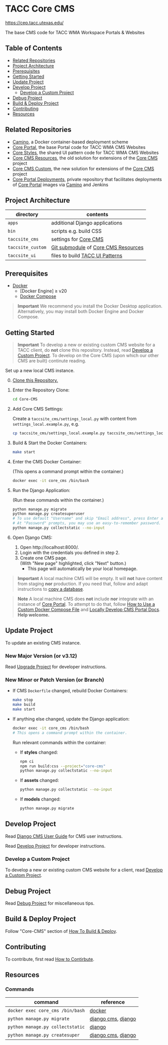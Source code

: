 # TACC Core CMS

https://cep.tacc.utexas.edu/

The base CMS code for TACC WMA Workspace Portals & Websites

## Table of Contents

- [Related Repositories](#related-repositories)
- [Project Architecture](#project-architecture)
- [Prerequisites](#prerequisites)
- [Getting Started](#getting-started)
- [Update Project](#update-project)
- [Develop Project](#develop-project)
  - [Develop a Custom Project](#develop-a-custom-project)
- [Debug Project](#debug-project)
- [Build & Deploy Project](#build--deploy-project)
- [Contributing](#contributing)
- [Resources](#resources)

## Related Repositories

- [Camino], a Docker container-based deployment scheme
- [Core Portal], the base Portal code for TACC WMA CMS Websites
- [Core Styles], the shared UI pattern code for TACC WMA CMS Websites
- [Core CMS Resources], the old solution for extensions of the [Core CMS] project
- [Core CMS Custom], the new solution for extensions of the [Core CMS] project
- [Core Portal Deployments], private repository that facilitates deployments of [Core Portal] images via [Camino] and Jenkins

## Project Architecture

| directory | contents |
| - | - |
| `apps` | additional Django applications |
| `bin` | scripts e.g. build CSS |
| `taccsite_cms` | settings for [Core CMS] |
| `taccsite_custom` | [Git submodule][Git Submodules] of [Core CMS Resources] |
| `taccsite_ui` | files to build [TACC UI Patterns] |

## Prerequisites

* [Docker]
  * [Docker Engine] ≥ v20
  * [Docker Compose]

> **Important**
> We recommend you install the Docker Desktop application. Alternatively, you may install both Docker Engine and Docker Compose.

## Getting Started

> **Important**
> To develop a new or existing custom CMS website for a TACC client, do **not** clone this repository. Instead, read [Develop a Custom Project]. To develop on the Core CMS (upon which our other CMS are built) continute reading.

Set up a new local CMS instance.

0. [Clone this Repository.](https://docs.github.com/en/repositories/creating-and-managing-repositories/cloning-a-repository)
1. Enter the Repository Clone:

    ```sh
    cd Core-CMS
    ```

2. Add Core CMS Settings:

    Create a `taccsite_cms/settings_local.py` with content from `settings_local.example.py`, e.g.

    ```sh
    cp taccsite_cms/settings_local.example.py taccsite_cms/settings_local.py
    ```

3. Build & Start the Docker Containers:

    ```sh
    make start
    ```

4. Enter the CMS Docker Container:

    (This opens a command prompt within the container.)

    ```sh
    docker exec -it core_cms /bin/bash
    ```

5. Run the Django Application:

    (Run these commands within the container.)

    ```sh
    python manage.py migrate
    python manage.py createsuperuser
    # To use default "Username" and skip "Email address", press Enter at both prompts.
    # At "Password" prompts, you may use an easy-to-remember password.
    python manage.py collectstatic --no-input

    ```

6. Open Django CMS:
    1. Open http://localhost:8000/.
    2. Login with the credentials you defined in step 2.
    3. Create one CMS page.\
        (With "New page" highlighted, click "Next" button.)
        - This page will automatically be your local homepage.

> **Important**
> A local machine CMS will be empty. It will **not** have content from staging **nor** production. If you need that, follow and adapt instructions to [copy a database](https://confluence.tacc.utexas.edu/x/W4DZDg).

> **Note**
> A local machine CMS does **not** include **nor** integrate with an instance of [Core Portal]. To attempt to do that, follow [How to Use a Custom Docker Compose File](https://github.com/TACC/Core-CMS/wiki/How-to-Use-a-Custom-Docker-Compose-File) and [Locally Develop CMS Portal Docs](https://github.com/TACC/Core-CMS/wiki/Locally-Develop-CMS---Portal---Docs). **Help welcome.**

## Update Project

To update an existing CMS instance.

### New Major Version (or v3.12)

Read [Upgrade Project] for developer instructions.

### New Minor or Patch Version (or Branch)

- If CMS `Dockerfile` changed, rebuild Docker Containers:

    ```sh
    make stop
    make build
    make start
    ```

- If anything else changed, update the Django application:

    ```sh
    docker exec -it core_cms /bin/bash
    # This opens a command prompt within the container.
    ```

  Run relevant commands within the container:

  - If **styles** changed:

      ```sh
      npm ci
      npm run build:css --project="core-cms"
      python manage.py collectstatic --no-input
      ```

  - If **assets** changed:

      ```sh
      python manage.py collectstatic --no-input
      ```

  - If **models** changed:

      ```sh
      python manage.py migrate
      ```

## Develop Project

Read [Django CMS User Guide] for CMS user instructions.

Read [Develop Project] for developer instructions.

### Develop a Custom Project

To develop a new or existing custom CMS website for a client, read [Develop a Custom Project].

## Debug Project

Read [Debug Project] for miscellaneous tips.

## Build & Deploy Project

Follow "Core-CMS" section of [How To Build & Deploy][Build & Deploy Project].

## Contributing

To contribute, first read [How to Contirbute][Contributing].

## Resources

### Commands

| command | reference |
| - | - |
| `docker exec core_cms /bin/bash` | [docker](https://docs.docker.com/engine/reference/commandline/exec/#run-docker-exec-on-a-running-container)
| `python manage.py migrate` | [django cms](https://docs.django-cms.org/en/release-3.8.x/how_to/install.html#database-tables), [django](https://docs.djangoproject.com/en/3.2/topics/migrations/)
| `python manage.py collectstatic` | [django](https://docs.djangoproject.com/en/3.2/howto/static-files/)
| `python manage.py createsuper` | [django cms](https://docs.django-cms.org/en/release-3.8.x/how_to/install.html#admin-user), [django](https://docs.djangoproject.com/en/3.2/ref/django-admin/#createsuperuser)

<!-- Link Aliases -->

[Camino]: https://github.com/TACC/Camino
[Core CMS]: https://github.com/TACC/Core-CMS
[Core Styles]: https://github.com/TACC/Core-Styles
[Core CMS Resources]: https://github.com/TACC/Core-CMS-Resources
[Core CMS Custom]: https://github.com/TACC/Core-CMS-Custom
[Core Portal]: https://github.com/TACC/Core-Portal
[Core Portal Deployments]: https://github.com/TACC/Core-Portal-Deployments

[Git Submodules]: https://git-scm.com/book/en/v2/Git-Tools-Submodules

[Docker]: https://docs.docker.com/get-docker/
[Docker Compose]: https://docs.docker.com/compose/install/

[TACC UI Patterns]: https://tacc.utexas.edu/static/ui/
[Build & Deploy Project]: https://confluence.tacc.utexas.edu/x/Lo99E
[Django CMS User Guide]: https://confluence.tacc.utexas.edu/x/FgDqCw

[Develop a Custom Project]: ./docs/develop-custom-project.md
[Develop Project]: ./docs/develop-project.md
[Upgrade Project]: ./docs/upgrade-project.md
[Debug Project]: ./docs/debug-project.md
[Contributing]: ./docs/contributing.md
